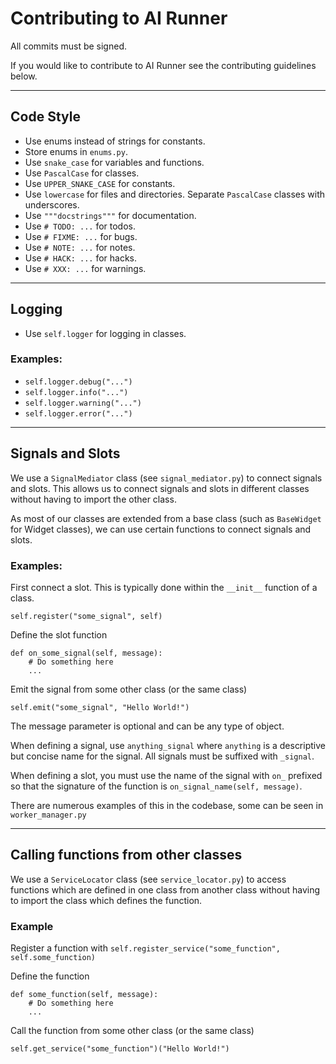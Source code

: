 # Contributing to AI Runner

All commits must be signed.

If you would like to contribute to AI Runner see the contributing guidelines below.

---

## Code Style

- Use enums instead of strings for constants.
- Store enums in `enums.py`.
- Use `snake_case` for variables and functions.
- Use `PascalCase` for classes.
- Use `UPPER_SNAKE_CASE` for constants.
- Use `lowercase` for files and directories. Separate `PascalCase` classes with underscores.
- Use `"""docstrings"""` for documentation.
- Use `# TODO: ...` for todos.
- Use `# FIXME: ...` for bugs.
- Use `# NOTE: ...` for notes.
- Use `# HACK: ...` for hacks.
- Use `# XXX: ...` for warnings.

---

## Logging

- Use `self.logger` for logging in classes.

### Examples:
- `self.logger.debug("...")`
- `self.logger.info("...")`
- `self.logger.warning("...")`
- `self.logger.error("...")`

---

## Signals and Slots

We use a `SignalMediator` class (see `signal_mediator.py`) to connect signals and slots. 
This allows us to connect signals and slots in different classes without having to import the other class.

As most of our classes are extended from a base class (such as `BaseWidget` for 
Widget classes), we can use certain functions to connect signals and slots.

### Examples:

First connect a slot. This is typically done within the `__init__` function of a class.

`self.register("some_signal", self)`

Define the slot function

```
def on_some_signal(self, message):
    # Do something here
    ...
```

Emit the signal from some other class (or the same class)

`self.emit("some_signal", "Hello World!")`

The message parameter is optional and can be any type of object.

When defining a signal, use `anything_signal` where `anything` is a descriptive
but concise name for the signal.
All signals must be suffixed with `_signal`.

When defining a slot, you must use the name of the signal with `on_` prefixed
so that the signature of the function is `on_signal_name(self, message)`.

There are numerous examples of this in the codebase, some can be seen in `worker_manager.py`

---

## Calling functions from other classes

We use a `ServiceLocator` class (see `service_locator.py`) to access functions
which are defined in one class from another class without having to import the
class which defines the function.

### Example

Register a function with `self.register_service("some_function", self.some_function)`

Define the function

```
def some_function(self, message):
    # Do something here
    ...
```

Call the function from some other class (or the same class)

`self.get_service("some_function")("Hello World!")`